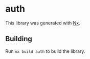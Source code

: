 # auth

This library was generated with [Nx](https://nx.dev).



## Building

Run `nx build auth` to build the library.





